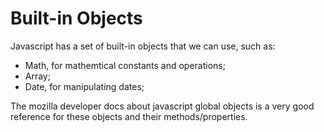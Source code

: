 # Built-in Objects

Javascript has a set of built-in objects that we can use,
such as:
- Math, for mathemtical constants and operations;
- Array;
- Date, for manipulating dates;

The mozilla developer docs about javascript global objects is a very
good reference for these objects and their methods/properties.

